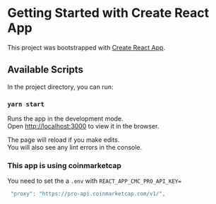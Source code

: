 # Getting Started with Create React App

This project was bootstrapped with [Create React App](https://github.com/facebook/create-react-app).

## Available Scripts

In the project directory, you can run:

### `yarn start`

Runs the app in the development mode.\
Open [http://localhost:3000](http://localhost:3000) to view it in the browser.

The page will reload if you make edits.\
You will also see any lint errors in the console.

### This app is using coinmarketcap

You need to set the a `.env` with `REACT_APP_CMC_PRO_API_KEY=`

```javascript
 "proxy": "https://pro-api.coinmarketcap.com/v1/",
```